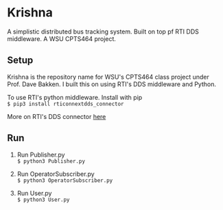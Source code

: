 # Krishna
A simplistic distributed bus tracking system. Built on top pf RTI DDS middleware. A WSU CPTS464 project.

## Setup
Krishna is the repository name for WSU's CPTS464 class project under Prof. Dave Bakken. I built this on using RTI's DDS middleware and Python. 

To use RTI's python middleware. Install with pip \
`$ pip3 install rticonnextdds_connector`

More on RTI's DDS connector [here](https://github.com/rticommunity/rticonnextdds-connector-py)
## Run

1. Run Publisher.py \
`$ python3 Publisher.py`

2. Run OperatorSubscriber.py \
`$ python3 OperatorSubscriber.py`

3. Run User.py \
`$ python3 User.py`
